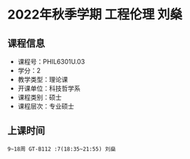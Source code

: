 # 2022年秋季学期 工程伦理 刘燊






## 课程信息

- 课程号：PHIL6301U.03
- 学分：2
- 教学类型：理论课
- 开课单位：科技哲学系
- 课程类别：硕士
- 课程层次：专业硕士

## 上课时间

```
9~18周 GT-B112 :7(18:35~21:55) 刘燊
```

